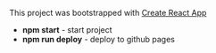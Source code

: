 This project was bootstrapped with [Create React App](https://github.com/facebookincubator/create-react-app)

- **npm start** - start project
- **npm run deploy** - deploy to github pages

